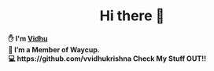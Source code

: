 <h1 align='center'> Hi there 👋</h1>

<h4>
 ✋ I'm <u>Vidhu</u>
<br>
🔭 I’m a Member of Waycup.
<br>
💻 https://github.com/vvidhukrishna Check My Stuff OUT!!

